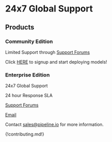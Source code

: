 # 24x7 Global Support 
## Products
### Community Edition
Limited Support through [Support Forums](https://pipelineio.zendesk.com)

Click [HERE](http://community.pipeline.io) to signup and start deploying models!

### Enterprise Edition
24x7 Global Support

24 hour Response SLA

[Support Forums](https://pipelineio.zendesk.com)

[Email](mailto:help@pipeline.io)

Contact [sales@pipeline.io](mailto:sales@pipeline.io) for more information.

{!contributing.md!}
